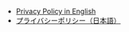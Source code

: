 - [Privacy Policy in English](https://lito-apps.github.io/Treevel.github.io/privacy-policy/en_US/)
- [プライバシーポリシー（日本語）](https://lito-apps.github.io/Treevel.github.io/privacy-policy/ja/)
